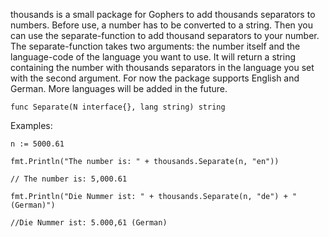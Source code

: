 thousands is a small package for Gophers to add thousands separators to numbers.
Before use, a number has to be converted to a string. Then you can use the separate-function
to add thousand separators to your number. The separate-function takes two arguments: the number itself and the language-code of the language you want to use. It will return a string containing the number with thousands separators in the language you set with the second argument. For now the package supports English and German. More languages will be added in the future.

```
func Separate(N interface{}, lang string) string
```

Examples:
```
n := 5000.61

fmt.Println("The number is: " + thousands.Separate(n, "en"))

// The number is: 5,000.61

fmt.Println("Die Nummer ist: " + thousands.Separate(n, "de") + "(German)")

//Die Nummer ist: 5.000,61 (German)

```

